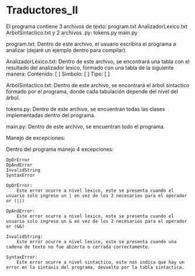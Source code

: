 # Traductores_II

El programa contiene 3 archivos de texto:
    program.txt
    AnalizadorLexico.txt
    ArbolSintactico.txt
y 2 archivos .py:
    tokens.py
    main.py

program.txt: 
    Dentro de este archivo, el usuario escribira el programa a analizar (dejaré un ejemplo dentro para compilar).

AnalizadorLéxico.txt:
    Dentro de este archivo, se encontrará una tabla con el resultado del analizador 
    lexico, formado con una tabla de la siguiente manera: 
        Contenido: [   ] Simbolo: [   ] Tipo: [    ]

ArbolSintactico.txt:
    Dentro de este archivo, se encontrará el árbol síntactico formado por el programa, donde cada tabulación depende del nivel del árbol.

tokens.py:
    Dentro de este archivo, se encuentran todas las clases implementadas dentro del programa.

main.py: 
    Dentro de este archivo, se encuentran todo el programa. 

Manejo de excepciones: 

Dentro del programa manejo 4 excepciones:
    
    OpOrError
    OpAndError
    InvalidString
    SyntaxError

    OpOrError:
        Este error ocurre a nivel lexico, este se presenta cuando el usuario solo ingreso un | en vez de los 2 necesarios para el operador or (||)
    
    OpAndError:
        Este error ocurre a nivel lexico, este se presenta cuando el usuario solo ingreso un & en vez de los 2 necesarios para el operador or (&&)
    
    InvalidString:
        Este error ocurre a nivel lexico, este se presenta cuando una cadena de texto no fue abierta o cerrada correctamente.
    
    SyntaxError: 
        Este error ocurre a nivel sintactico, este nos indica que hay un error en la sintaxis del programa, devuelto por la tabla sintactica. 

            








    